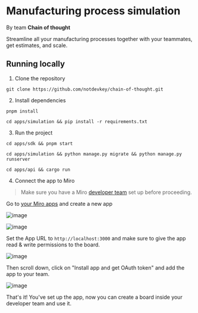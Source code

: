 # Manufacturing process simulation
By team **Chain of thought**

Streamline all your manufacturing processes together with your teammates, get estimates, and scale.

## Running locally

1. Clone the repository
```
git clone https://github.com/notdevkey/chain-of-thought.git
```

2. Install dependencies

```
pnpm install
```
```
cd apps/simulation && pip install -r requirements.txt
```

3. Run the project

```
cd apps/sdk && pnpm start
```
```
cd apps/simulation && python manage.py migrate && python manage.py runserver
```
```
cd apps/api && cargo run
```

4. Connect the app to Miro

> Make sure you have a Miro [developer team](https://developers.miro.com/docs/create-a-developer-team) set up before proceeding.

Go to [your Miro apps](https://developers.miro.com/#your-apps) and create a new app

![image](https://github.com/notdevkey/chain-of-thought/assets/66126144/48ec5d67-f154-4597-911f-e9d3af86942c)

![image](https://github.com/notdevkey/chain-of-thought/assets/66126144/07d9d805-f058-4088-9ca3-af56f12987c6)

Set the App URL to `http://localhost:3000` and make sure to give the app read & write permissions to the board.

![image](https://github.com/notdevkey/chain-of-thought/assets/66126144/24d4bc11-7995-4a3d-9773-2d10cfa36a3f)

Then scroll down, click on "Install app and get OAuth token" and add the app to your team.

![image](https://github.com/notdevkey/chain-of-thought/assets/66126144/873f15cb-ec5f-4e59-a748-2c0125f77312)

That's it! You've set up the app, now you can create a board inside your developer team and use it.



